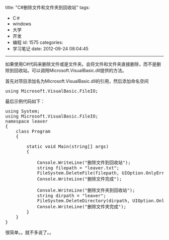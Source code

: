 title: "C#删除文件和文件夹到回收站"
tags:
  - C＃
  - windows
  - 大学
  - 开发
  - 编程
id: 1575
categories:
  - 学习笔记
date: 2012-09-24 08:04:45
---

 如果使用C#代码来删除文件或是文件夹。会将文件和文件夹直接删除，而不是删除到回收站。可以调用Microsoft.VisualBasic.dll提供的方法。

首先对项目添加名为Microsoft.VisualBasic.dll的引用，然后添加命名空间

<pre class="lang:default decode:true " >using Microsoft.VisualBasic.FileIO;</pre> 

最后示例代码如下：

<pre class="lang:c# decode:true " >using System;
using Microsoft.VisualBasic.FileIO;
namespace leaver
{
    class Program
    {

        static void Main(string[] args)
        {

            Console.WriteLine("删除文件到回收站");
            string filepath = "leaver.txt";
            FileSystem.DeleteFile(filepath, UIOption.OnlyErrorDialogs, RecycleOption.SendToRecycleBin);
            Console.WriteLine("删除文件完成");

            Console.WriteLine("删除文件夹到回收站");
            string dirpath = "leaver";
            FileSystem.DeleteDirectory(dirpath, UIOption.OnlyErrorDialogs, RecycleOption.SendToRecycleBin);
            Console.WriteLine("删除文件夹完成");
        }
    }
}</pre> 

很简单。。就不多说了。。